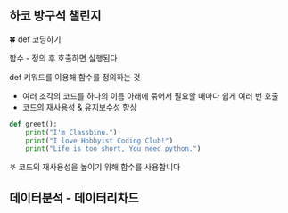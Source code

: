 ## 하코 방구석 챌린지 

🍀 def 코딩하기 


함수 - 정의 후 호출하면 실행된다

def 키워드를 이용해 함수를 정의하는 것
- 여러 조각의 코드를 하나의 이름 아래에 묶어서 필요할 때마다 쉽게 여러 번 호출
- 코드의 재사용성 & 유지보수성 향상

```python
def greet():
    print("I'm Classbinu.")
    print("I love Hobbyist Coding Club!")
    print("Life is too short, You need python.")
```

𖤐 코드의 재사용성을 높이기 위해 함수를 사용합니다

## 데이터분석 - 데이터리차드 